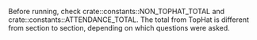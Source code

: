 Before running, check crate::constants::NON_TOPHAT_TOTAL and crate::constants::ATTENDANCE_TOTAL.
The total from TopHat is different from section to section, depending on which questions were asked.

